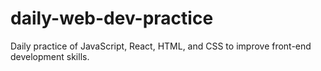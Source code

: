 # daily-web-dev-practice
Daily practice of JavaScript, React, HTML, and CSS to improve front-end development skills.
